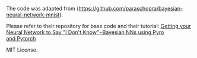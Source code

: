 The code was adapted from (https://github.com/paraschopra/bayesian-neural-network-mnist).

Please refer to their repository for base code and their tutorial: [Getting your Neural Network to Say "I Don't Know" - Bayesian NNs using Pyro and Pytorch](https://towardsdatascience.com/making-your-neural-network-say-i-dont-know-bayesian-nns-using-pyro-and-pytorch-b1c24e6ab8cd?source=activity---post_recommended_rollup)

MIT License.
